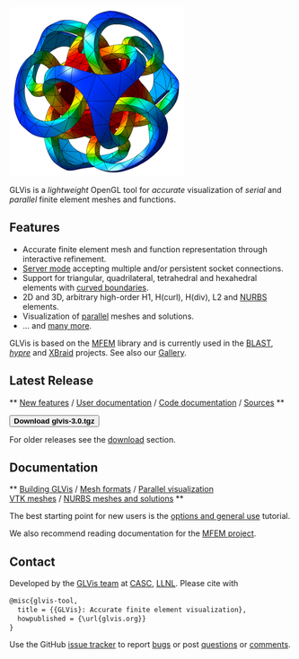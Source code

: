 <div class="col-md-6" markdown="1">

[<img class="centered" src="img/logo-300.png" alt="GLVis logo">](gallery.md)

GLVis is a _lightweight_ OpenGL tool for _accurate_ visualization of _serial_ and _parallel_ finite element meshes and functions.

## Features

 * Accurate finite element mesh and function representation through interactive refinement.
 * [Server mode](options-and-general-use.md#server-mode) accepting multiple and/or persistent socket connections.
 * Support for triangular, quadrilateral, tetrahedral and hexahedral elements with [curved boundaries](mesh-formats.md#curvilinear-and-more-general-meshes).
 * 2D and 3D, arbitrary high-order H1, H(curl), H(div), L2 and [NURBS](NURBS.md) elements.
 * Visualization of [parallel](parallel-visualization.md) meshes and solutions.
 * ... and [many more](Features.md).

GLVis is based on the [MFEM](http://mfem.org) library and is currently used in the [BLAST](http://www.llnl.gov/casc/blast), _[hypre](http://www.llnl.gov/casc/hypre)_ and [XBraid](http://www.llnl.gov/casc/xbraid) projects. See also our [Gallery](gallery.md).

</div><div class="col-md-6" markdown="1">

## Latest Release

**
[New features](https://raw.githubusercontent.com/glvis/glvis/master/CHANGELOG)
/ [User documentation](https://raw.githubusercontent.com/glvis/glvis/master/README) 
/ [Code documentation](http://glvis.github.io/doxygen/html/index.html) 
/ [Sources](https://github.com/glvis/glvis)
**

[<button type="button" class="btn btn-success">
**Download glvis-3.0.tgz**
</button>](http://goo.gl/HcdvqY)

For older releases see the [download](download.md) section.

## Documentation

**
[Building GLVis](building.md) 
/ [Mesh formats](mesh-formats.md) 
/ [Parallel visualization](parallel-visualization.md) 
<br> [VTK meshes](vtk-meshes.md) 
/ [NURBS meshes and solutions](nurbs.md) 
**

The best starting point for new users is the [options and general use](options-and-general-use.md) tutorial.

We also recommend reading documentation for the [MFEM project](http://mfem.org).

## Contact

Developed by the [GLVis team](about.md) at [CASC](http://computation.llnl.gov/casc/),
[LLNL](https://www.llnl.gov/). Please cite with

    @misc{glvis-tool,
      title = {{GLVis}: Accurate finite element visualization},
      howpublished = {\url{glvis.org}}
    }

Use the GitHub [issue tracker](https://github.com/glvis/glvis/issues)
to report [bugs](https://github.com/glvis/glvis/issues/new?labels=bug)
or post [questions](https://github.com/glvis/glvis/issues/new?labels=question)
or [comments](https://github.com/glvis/glvis/issues/new?labels=comment).

</div>

<div class="col-md-12"></div>
